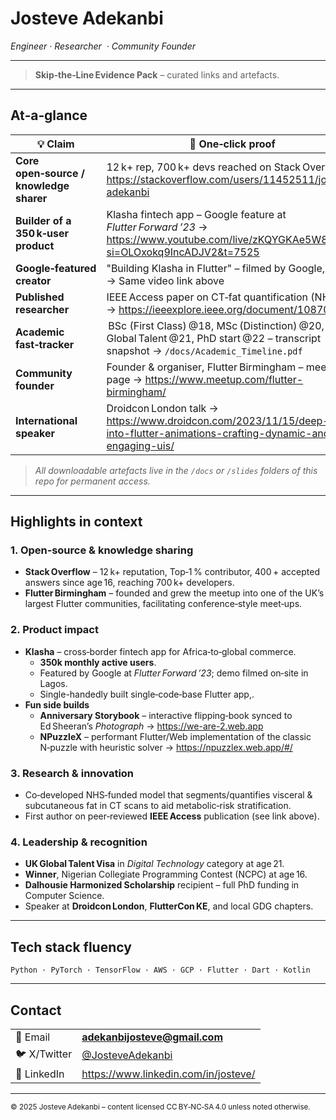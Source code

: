 # Josteve Adekanbi  
*Engineer · Researcher  · Community Founder*

---

> **Skip‑the‑Line Evidence Pack** – curated links and artefacts.

---

## At‑a‑glance

| 💡 Claim | 🔗 One‑click proof |
|----------|-------------------|
| **Core open‑source / knowledge sharer** | 12 k+ rep, 700 k+ devs reached on Stack Overflow → <https://stackoverflow.com/users/11452511/josteve-adekanbi> |
| **Builder of a 350 k‑user product** | Klasha fintech app – Google feature at *Flutter Forward ’23* → <https://www.youtube.com/live/zKQYGKAe5W8?si=OLOxokq9IncADJV2&t=7525> |
| **Google‑featured creator** | "Building Klasha in Flutter" – filmed by Google, Lagos → Same video link above |
| **Published researcher** | IEEE Access paper on CT‑fat quantification (NHS UK) → <https://ieeexplore.ieee.org/document/10870231> |
| **Academic fast‑tracker** | BSc (First Class) @18, MSc (Distinction) @20, UK Global Talent @21, PhD start @22 – transcript snapshot → `/docs/Academic_Timeline.pdf` |
| **Community founder** | Founder & organiser, Flutter Birmingham – meetup page → <https://www.meetup.com/flutter-birmingham/> |
| **International speaker** | Droidcon London talk → <https://www.droidcon.com/2023/11/15/deep-dive-into-flutter-animations-crafting-dynamic-and-engaging-uis/> |

> *All downloadable artefacts live in the `/docs` or `/slides` folders of this repo for permanent access.*

---

## Highlights in context

### 1. Open‑source & knowledge sharing
* **Stack Overflow** – 12 k+ reputation, Top‑1 % contributor, 400 + accepted answers since age 16, reaching 700 k+ developers.  
* **Flutter Birmingham** – founded and grew the meetup into one of the UK’s largest Flutter communities, facilitating conference‑style meet‑ups.

### 2. Product impact
* **Klasha** – cross‑border fintech app for Africa‑to‑global commerce.  
  * **350k monthly active users**.
  * Featured by Google at *Flutter Forward ’23*; demo filmed on‑site in Lagos.  
  * Single-handedly built single‑code‑base Flutter app,.
* **Fun side builds**  
  * **Anniversary Storybook** – interactive flipping‑book synced to Ed Sheeran’s *Photograph* → <https://we-are-2.web.app>  
  * **NPuzzleX** – performant Flutter/Web implementation of the classic N‑puzzle with heuristic solver → <https://npuzzlex.web.app/#/>

### 3. Research & innovation
* Co‑developed NHS‑funded model that segments/quantifies visceral & subcutaneous fat in CT scans to aid metabolic‑risk stratification.  
* First author on peer‑reviewed **IEEE Access** publication (see link above).

### 4. Leadership & recognition
* **UK Global Talent Visa** in *Digital Technology* category at age 21.  
* **Winner**, Nigerian Collegiate Programming Contest (NCPC) at age 16.  
* **Dalhousie Harmonized Scholarship** recipient – full PhD funding in Computer Science.  
* Speaker at **Droidcon London**, **FlutterCon KE**, and local GDG chapters.

---

## Tech stack fluency
`Python · PyTorch · TensorFlow · AWS · GCP · Flutter · Dart · Kotlin`

---

## Contact

| | |
|---|---|
| 📧 Email | **adekanbijosteve@gmail.com** |
| 🐦 X/Twitter | [@JosteveAdekanbi](https://twitter.com/JosteveAdekanbi) |
| 🔗 LinkedIn | <https://www.linkedin.com/in/josteve/> |

---

<sub>© 2025 Josteve Adekanbi – content licensed CC BY‑NC‑SA 4.0 unless noted otherwise.</sub>
